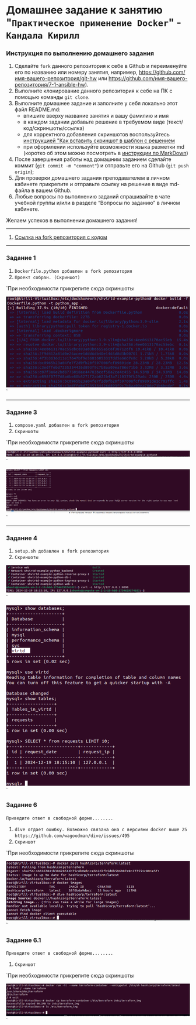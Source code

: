 # Домашнее задание к занятию "`Практическое применение Docker`" - `Кандала Кирилл`


### Инструкция по выполнению домашнего задания

   1. Сделайте `fork` данного репозитория к себе в Github и переименуйте его по названию или номеру занятия, например, https://github.com/имя-вашего-репозитория/git-hw или  https://github.com/имя-вашего-репозитория/7-1-ansible-hw).
   2. Выполните клонирование данного репозитория к себе на ПК с помощью команды `git clone`.
   3. Выполните домашнее задание и заполните у себя локально этот файл README.md:
      - впишите вверху название занятия и вашу фамилию и имя
      - в каждом задании добавьте решение в требуемом виде (текст/код/скриншоты/ссылка)
      - для корректного добавления скриншотов воспользуйтесь [инструкцией "Как вставить скриншот в шаблон с решением](https://github.com/netology-code/sys-pattern-homework/blob/main/screen-instruction.md)
      - при оформлении используйте возможности языка разметки md (коротко об этом можно посмотреть в [инструкции  по MarkDown](https://github.com/netology-code/sys-pattern-homework/blob/main/md-instruction.md))
   4. После завершения работы над домашним заданием сделайте коммит (`git commit -m "comment"`) и отправьте его на Github (`git push origin`);
   5. Для проверки домашнего задания преподавателем в личном кабинете прикрепите и отправьте ссылку на решение в виде md-файла в вашем Github.
   6. Любые вопросы по выполнению заданий спрашивайте в чате учебной группы и/или в разделе “Вопросы по заданию” в личном кабинете.
   
Желаем успехов в выполнении домашнего задания!
   
---

1. [Ссылка на fork репозитория с кодом](https://github.com/wintercomesX/shvirtd-example-python)
---

### Задание 1

1. `Dockerfile.python добавлен в fork репозитория`
2. `Проект собран. (Скриншот)` 


`При необходимости прикрепитe сюда скриншоты

![1](https://github.com/wintercomesX/virtd-homeworks2/blob/main/virtd-homeworks2/img/1.PNG)`

---

### Задание 3

1. `compose.yaml добавлен в fork репозитория`
2. `Скриншоты`

`При необходимости прикрепитe сюда скриншоты

![1](https://github.com/wintercomesX/virtd-homeworks2/blob/main/virtd-homeworks2/img/3.PNG)`

![1](https://github.com/wintercomesX/virtd-homeworks2/blob/main/virtd-homeworks2/img/3.1.PNG)`


---

### Задание 4

1. `setup.sh добавлен в fork репозитория`
2. `Скриншоты`

![1](https://github.com/wintercomesX/virtd-homeworks2/blob/main/virtd-homeworks2/img/4.PNG)`

![1](https://github.com/wintercomesX/virtd-homeworks2/blob/main/virtd-homeworks2/img/4.1.PNG)`

### Задание 6

`Приведите ответ в свободной форме........`

1. `dive отдает ошибку. Возможно связана она с версиями docker выше 25 https://github.com/wagoodman/dive/issues/495`
2. `Скриншот` 

`При необходимости прикрепитe сюда скриншоты

![1](https://github.com/wintercomesX/virtd-homeworks2/blob/main/virtd-homeworks2/img/6.PNG)`

### Задание 6.1

`Приведите ответ в свободной форме........`

1. `Скриншот` 

`При необходимости прикрепитe сюда скриншоты

![1](https://github.com/wintercomesX/virtd-homeworks2/blob/main/virtd-homeworks2/img/6.1.PNG)`
